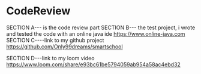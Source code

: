 # CodeReview
SECTION A--- is the code review part
SECTION B--- the test project, i wrote and tested the
code with an online java ide https://www.online-java.com
SECTION C----link to my github project      https://github.com/Only99dreams/smartschool 

SECTION D---link to my loom video  https://www.loom.com/share/e93bc61be5794059ab954a58ac4ebd32
